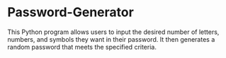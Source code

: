# Password-Generator
This Python program allows users to input the desired number of letters, numbers, and symbols they want in their password. It then generates a random password that meets the specified criteria.
